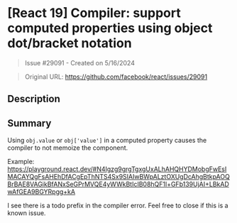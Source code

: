 # [React 19] Compiler: support computed properties using object dot/bracket notation

> Issue #29091 - Created on 5/16/2024

> Original URL: https://github.com/facebook/react/issues/29091

## Description

## Summary
Using `obj.value` or `obj['value']` in a computed property causes the compiler to not memoize the component.

Example:
https://playground.react.dev/#N4Igzg9grgTgxgUxALhAHQHYDMobgFwEsIMACAYQgFsAHEhDfACgEpThNTS4Sx9SIAIwBWpALztOXUgDcAhgBtkpAOQBrBAE8VAGikBfANxSeGPrMVQE4yWWkBtIcIB08hQF1l+GFb139UjAI+LBkADwAfGEA9BGYRpgg+kA

I see there is a todo prefix in the compiler error. Feel free to close if this is a known issue.
